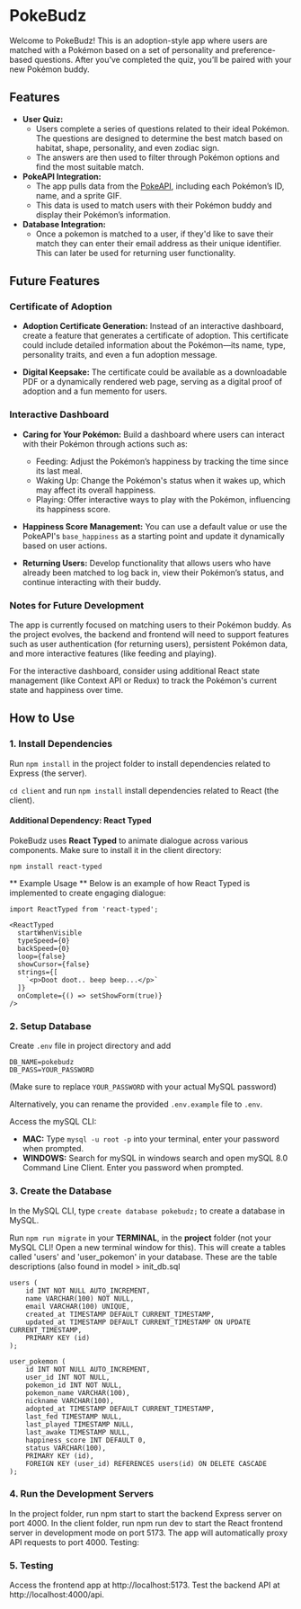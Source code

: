 # PokeBudz

Welcome to PokeBudz! This is an adoption-style app where users are matched with a Pokémon based on a set of personality and preference-based questions. After you’ve completed the quiz, you’ll be paired with your new Pokémon buddy.

## Features

- **User Quiz:**
  - Users complete a series of questions related to their ideal Pokémon. The questions are designed to determine the best match based on habitat, shape, personality, and even zodiac sign.
  - The answers are then used to filter through Pokémon options and find the most suitable match.
- **PokeAPI Integration:**
  - The app pulls data from the [PokeAPI](https://pokeapi.co/), including each Pokémon’s ID, name, and a sprite GIF.
  - This data is used to match users with their Pokémon buddy and display their Pokémon’s information.
- **Database Integration:**
  - Once a pokemon is matched to a user, if they'd like to save their match they can enter their email address as their unique identifier. This can later be used for returning user functionality.

## Future Features

### Certificate of Adoption

- **Adoption Certificate Generation:** Instead of an interactive dashboard, create a feature that generates a certificate of adoption. This certificate could include detailed information about the Pokémon—its name, type, personality traits, and even a fun adoption message.
  
- **Digital Keepsake:** The certificate could be available as a downloadable PDF or a dynamically rendered web page, serving as a digital proof of adoption and a fun memento for users.
  
### Interactive Dashboard

- **Caring for Your Pokémon:** Build a dashboard where users can interact with their Pokémon through actions such as:
    -   Feeding: Adjust the Pokémon’s happiness by tracking the time since its last meal. 
    -   Waking Up: Change the Pokémon's status when it wakes up, which may affect its overall happiness.
    -   Playing: Offer interactive ways to play with the Pokémon, influencing its happiness score.

- **Happiness Score Management:** You can use a default value or use the PokeAPI's `base_happiness` as a starting point and update it dynamically based on user actions.

- **Returning Users:** Develop functionality that allows users who have already been matched to log back in, view their Pokémon’s status, and continue interacting with their buddy.



### Notes for Future Development

The app is currently focused on matching users to their Pokémon buddy. As the project evolves, the backend and frontend will need to support features such as user authentication (for returning users), persistent Pokémon data, and more interactive features (like feeding and playing).

For the interactive dashboard, consider using additional React state management (like Context API or Redux) to track the Pokémon's current state and happiness over time.

## How to Use

### 1. Install Dependencies

Run `npm install` in the project folder to install dependencies related to Express (the server).

`cd client` and run `npm install` install dependencies related to React (the client).

#### Additional Dependency: React Typed
PokeBudz uses **React Typed** to animate dialogue across various components. Make sure to install it in the client directory:

`npm install react-typed`

** Example Usage **
Below is an example of how React Typed is implemented to create engaging dialogue:

```
import ReactTyped from 'react-typed';

<ReactTyped
  startWhenVisible
  typeSpeed={0}
  backSpeed={0}
  loop={false}
  showCursor={false}
  strings={[
    `<p>Doot doot.. beep beep...</p>`
  ]}
  onComplete={() => setShowForm(true)}
/>
```

### 2. Setup Database

Create `.env` file in project directory and add

```
DB_NAME=pokebudz
DB_PASS=YOUR_PASSWORD
```

(Make sure to replace `YOUR_PASSWORD` with your actual MySQL password)

Alternatively, you can rename the provided `.env.example` file to `.env`.

Access the mySQL CLI:

- **MAC:** Type `mysql -u root -p` into your terminal, enter your password when prompted.
- **WINDOWS:** Search for mySQL in windows search and open mySQL 8.0 Command Line Client. Enter you password when prompted.

### 3. Create the Database

In the MySQL CLI, type `create database pokebudz;` to create a database in MySQL.

Run `npm run migrate` in your **TERMINAL**, in the **project** folder (not your MySQL CLI! Open a new terminal window for this). This will create a tables called 'users' and 'user_pokemon' in your database. These are the table descriptions (also found in model > init_db.sql

```
users (
    id INT NOT NULL AUTO_INCREMENT,
    name VARCHAR(100) NOT NULL,
    email VARCHAR(100) UNIQUE,
    created_at TIMESTAMP DEFAULT CURRENT_TIMESTAMP,
    updated_at TIMESTAMP DEFAULT CURRENT_TIMESTAMP ON UPDATE CURRENT_TIMESTAMP,
    PRIMARY KEY (id)
);

user_pokemon (
    id INT NOT NULL AUTO_INCREMENT,
    user_id INT NOT NULL,
    pokemon_id INT NOT NULL,
    pokemon_name VARCHAR(100),
    nickname VARCHAR(100),
    adopted_at TIMESTAMP DEFAULT CURRENT_TIMESTAMP,
    last_fed TIMESTAMP NULL,
    last_played TIMESTAMP NULL,
    last_awake TIMESTAMP NULL,
    happiness_score INT DEFAULT 0,
    status VARCHAR(100),
    PRIMARY KEY (id),
    FOREIGN KEY (user_id) REFERENCES users(id) ON DELETE CASCADE
);
```


### 4. Run the Development Servers

In the project folder, run npm start to start the backend Express server on port 4000.
In the client folder, run npm run dev to start the React frontend server in development mode on port 5173. The app will automatically proxy API requests to port 4000.
Testing:

### 5. Testing
Access the frontend app at http://localhost:5173.
Test the backend API at http://localhost:4000/api.
